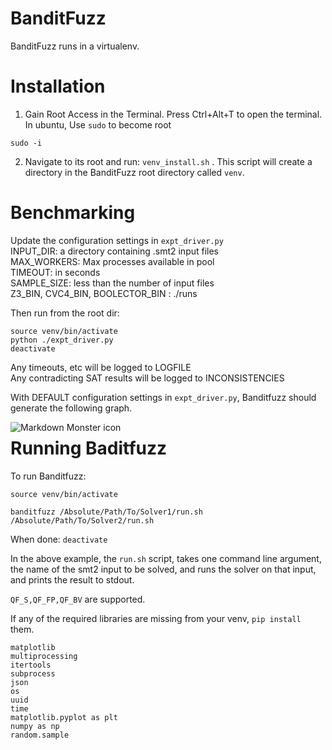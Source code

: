 # BanditFuzz

BanditFuzz runs in a virtualenv.

# Installation
1. Gain Root Access in the Terminal. Press Ctrl+Alt+T to open the terminal. In ubuntu, Use `sudo` to become root
```
sudo -i  
```
2. Navigate to its root and run: `venv_install.sh` . This script will create a directory in the BanditFuzz root directory called `venv`.

# Benchmarking
Update the configuration settings in `expt_driver.py`  
INPUT\_DIR: a directory containing .smt2 input files  
MAX\_WORKERS: Max processes available in pool  
TIMEOUT: in seconds  
SAMPLE\_SIZE: less than the number of input files  
Z3\_BIN, CVC4\_BIN, BOOLECTOR_BIN : ./runs

Then run from the root dir:
```
source venv/bin/activate
python ./expt_driver.py
deactivate
```
Any timeouts, etc will be logged to LOGFILE  
Any contradicting SAT results will be logged to INCONSISTENCIES  

With DEFAULT configuration settings in `expt_driver.py`, Banditfuzz should generate the following graph.

<img src="im/im1.png"
     alt="Markdown Monster icon"
     style="float: left; margin-right: 10px;" />




# Running Baditfuzz

To run Banditfuzz:
```
source venv/bin/activate

banditfuzz /Absolute/Path/To/Solver1/run.sh /Absolute/Path/To/Solver2/run.sh

```

When done: `deactivate`

In the above example, the `run.sh` script, takes one command line argument, the name of the smt2 input to be solved, and runs the solver on that input, and prints the result to stdout. 

`QF_S,QF_FP,QF_BV` are supported.

If any of the required libraries are missing from your venv, `pip install` them.
```
matplotlib
multiprocessing
itertools
subprocess
json
os
uuid
time
matplotlib.pyplot as plt
numpy as np
random.sample
```